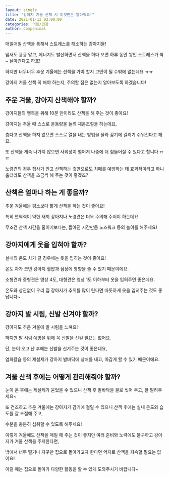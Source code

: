 ```yaml
---
layout: single
title: "강아지 겨울 산책 시 이것만은 알아둬요!"
date: 2021-01-13 02:00:00
categories: 의료/건강
author: Companimal
---
```


매일매일 산책을 통해서 스트레스를 해소하는 강아지들!

냄새도 킁킁 맡고, 에너지도 발산하면서 산책을 하다 보면 하루 동안 쌓인 스트레스가 싹~ 날아간다고 하죠!

하지만 너무너무 추운 겨울에는 산책을 가야 할지 고민이 될 수밖에 없는데요 ㅠㅠ

강아지 겨울 산책 꼭 해야 하는지, 주의할 점은 없는지 알아보도록 하겠습니다!

## 추운 겨울, 강아지 산책해야 할까?

강아지들의 행복을 위해 10분 만이라도 산책을 해 주는 것이 좋아요!

강아지는 추울 때 스스로 운동량을 늘려 체온조절을 하는데요,

춥다고 산책을 하지 않으면 스스로 열을 내는 방법을 몰라 감기에 걸리기 쉬워진다고 해요.

또 산책을 계속 나가지 않으면 사회성이 떨어져 나중에 더 힘들어질 수 있다고 합니다 ㅠㅠ

노령견의 경우 집사가 안고 산책하는 것만으로도 치매를 예방하는 데 효과적이라고 하니 춥더라도 산책을 조금씩 해 주는 것이 좋겠죠?

## 산책은 얼마나 하는 게 좋을까?

추운 겨울에는 평소보다 짧게 산책을 하는 것이 좋아요!

특히 면역력이 약한 새끼 강아지나 노령견은 더욱 주의해 주어야 하는데요.

무조건 산책 시간을 줄이기보다는, 짧아진 시간만큼 노즈워크 등의 놀이를 해주세요!

## 강아지에게 옷을 입혀야 할까?

실내외 온도 차가 클 경우에는 옷을 입히는 것이 좋아요!

온도 차가 크면 강아지 혈압과 심장에 영향을 줄 수 있기 때문이에요.

소형견과 중형견은 영상 4도, 대형견은 영상 1도 이하부터 옷을 입혀주면 좋은데요.

온도와 상관없이 우리 집 강아지가 추위를 많이 탄다면 따뜻하게 옷을 입혀주는 것도 좋답니다~

## 강아지 발 시림, 신발 신겨야 할까?

강아지도 추운 겨울에 발 시림을 느껴요!

하지만 발 시림 예방을 위해 꼭 신발을 신길 필요는 없어요.

단, 눈이 오고 난 후에는 신발을 신겨주는 것이 좋은데요,

염화칼슘 등의 제설제가 강아지 발바닥에 상처를 내고, 따갑게 할 수 있기 때문이에요.

## 겨울 산책 후에는 어떻게 관리해줘야 할까?

눈이 온 후에는 제설제가 묻었을 수 있으니 산책 후 발바닥을 물로 씻어 주고, 잘 말려주세요~

또 건조하고 추운 겨울에는 강아지가 감기에 걸릴 수 있으니 산책 후에는 실내 온도와 습도를 잘 조절해 주고,

수분을 충분히 섭취할 수 있도록 해주세요!

이렇게 겨울에도 산책을 매일 해 주는 것이 좋지만 여러 준비와 노력에도 불구하고 강아지가 겨울 산책을 주저한다면,

밖에서 너무 떨거나 자꾸만 집으로 돌아가고자 한다면 억지로 산책을 지속할 필요는 없어요!

이럴 때는 집으로 돌아가 다양한 활동을 할 수 있게 도와주시기 바랍니다~
